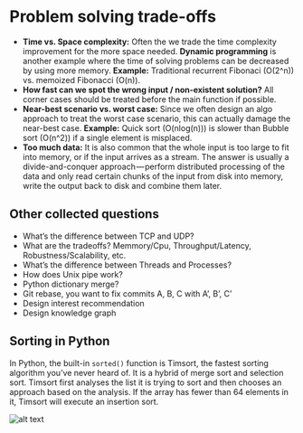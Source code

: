 # Problem solving trade-offs
- **Time vs. Space complexity:** Often the we trade the time complexity improvement for the more space needed. **Dynamic programming** is another example where the time of solving problems can be decreased by using more memory.
**Example:** Traditional recurrent Fibonaci (O(2^n)) vs. memoized Fibonacci (O(n)).
- **How fast can we spot the wrong input / non-existent solution?** All corner cases should be treated before the main function if possible. 
- **Near-best scenario vs. worst case:** Since we often design an algo approach to treat the worst case scenario, this can actually damage the near-best case. 
**Example:** Quick sort (O(nlog(n))) is slower than Bubble sort (O(n^2)) if a single element is misplaced.
- **Too much data:** It is also common that the whole input is too large to fit into memory, or if the input arrives as a stream. The answer is usually a divide-and-conquer approach — perform distributed processing of the data and only read certain chunks of the input from disk into memory, write the output back to disk and combine them later.

## Other collected questions
- What’s the difference between TCP and UDP?  
- What are the tradeoffs? Memmory/Cpu, Throughput/Latency, Robustness/Scalability, etc.
- What’s the difference between Threads and Processes?
- How does Unix pipe work?
- Python dictionary merge?
- Git rebase, you want to fix commits A, B, C with A’, B’, C’
- Design interest recommendation
- Design knowledge graph

## Sorting in Python
In Python, the built-in `sorted()` function is Timsort, the fastest sorting algorithm you’ve never heard of. It is a hybrid of merge sort and selection sort. Timsort first analyses the list it is trying to sort and then chooses an approach based on the analysis. If the array has fewer than 64 elements in it, Timsort will execute an insertion sort.

![alt text](https://cdn-images-1.medium.com/max/1600/1*1CkG3c4mZGswDShAV9eHbQ.png)
